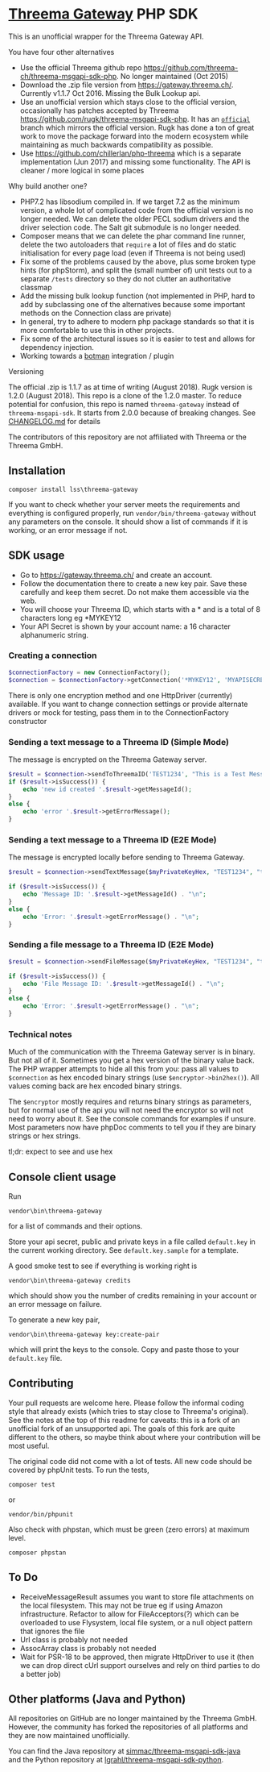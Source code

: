 # [Threema Gateway](https://gateway.threema.ch/) PHP SDK

This is an unofficial wrapper for the Threema Gateway API.

You have four other alternatives

* Use the official Threema github repo https://github.com/threema-ch/threema-msgapi-sdk-php. No longer maintained (Oct 2015)
* Download the .zip file version from https://gateway.threema.ch/. Currently v1.1.7 Oct 2016. Missing the Bulk Lookup api.
* Use an unofficial version which stays close to the official version, occasionally has patches accepted by Threema https://github.com/rugk/threema-msgapi-sdk-php. It has an [`official`](https://github.com/rugk/threema-msgapi-sdk-php/tree/official) branch which mirrors the official version. Rugk has done a ton of great work to move the package forward into the modern ecosystem while maintaining as much backwards compatibility as possible.
* Use https://github.com/chillerlan/php-threema which is a separate implementation (Jun 2017) and missing some functionality. The API is cleaner / more logical in some places  

Why build another one?

* PHP7.2 has libsodium compiled in. If we target 7.2 as the minimum version, a whole lot of complicated code from the official version is no longer needed. We can delete the older PECL sodium drivers and the driver selection code. The Salt git submodule is no longer needed.
* Composer means that we can delete the phar command line runner, delete the two autoloaders that `require` a lot of files and do static initialisation for every page load (even if Threema is not being used) 
* Fix some of the problems caused by the above, plus some broken type hints (for phpStorm), and split the (small number of) unit tests out to a separate `/tests` directory so they do not clutter an authoritative classmap
* Add the missing bulk lookup function (not implemented in PHP, hard to add by subclassing one of the alternatives because some important methods on the Connection class are private)
* In general, try to adhere to modern php package standards so that it is more comfortable to use this in other projects. 
* Fix some of the architectural issues so it is easier to test and allows for dependency injection. 
* Working towards a [botman](https://github.com/botman/botman) integration / plugin 

Versioning

The official .zip is 1.1.7 as at time of writing (August 2018). Rugk version is 1.2.0 (August 2018). This repo is a clone of the 1.2.0 master. To reduce potential for confusion, this repo is named `threema-gateway` instead of `threema-msgapi-sdk`. It starts from 2.0.0 because of breaking changes. See [CHANGELOG.md](CHANGELOG.md) for details 

The contributors of this repository are not affiliated with Threema or the Threema GmbH.

## Installation

```
composer install lss\threema-gateway
```

If you want to check whether your server meets the requirements and everything is configured properly, run `vendor/bin/threema-gateway` without any parameters on the console. It should show a list of commands if it is working, or an error message if not. 

## SDK usage

* Go to https://gateway.threema.ch/ and create an account.
* Follow the documentation there to create a new key pair. Save these carefully and keep them secret. Do not make them accessible via the web.
* You will choose your Threema ID, which starts with a * and is a total of 8 characters long eg *MYKEY12
* Your API Secret is shown by your account name: a 16 character alphanumeric string.

### Creating a connection

```php
$connectionFactory = new ConnectionFactory();
$connection = $connectionFactory->getConnection('*MYKEY12', 'MYAPISECRET');
```

There is only one encryption method and one HttpDriver (currently) available. If you want to change connection settings 
or provide alternate drivers or mock for testing, pass them in to the ConnectionFactory constructor

### Sending a text message to a Threema ID (Simple Mode)

The message is encrypted on the Threema Gateway server.

```php
$result = $connection->sendToThreemaID('TEST1234', "This is a Test Message");
if ($result->isSuccess()) {
    echo 'new id created '.$result->getMessageId();
}
else {
    echo 'error '.$result->getErrorMessage();
}
```

### Sending a text message to a Threema ID (E2E Mode)

The message is encrypted locally before sending to Threema Gateway. 

```php
$result = $connection->sendTextMessage($myPrivateKeyHex, "TEST1234", "thePublicKeyAsHex", "This is an end-to-end encrypted message");

if ($result->isSuccess()) {
    echo 'Message ID: '.$result->getMessageId() . "\n";
}
else {
    echo 'Error: '.$result->getErrorMessage() . "\n";
}
```

### Sending a file message to a Threema ID (E2E Mode)

```php
$result = $connection->sendFileMessage($myPrivateKeyHex, "TEST1234", "thePublicKeyAsHex", "/path/to/my/file.pdf");

if ($result->isSuccess()) {
    echo 'File Message ID: '.$result->getMessageId() . "\n";
}
else {
    echo 'Error: '.$result->getErrorMessage() . "\n";
}
```

### Technical notes

Much of the communication with the Threema Gateway server is in binary. But not all of it. Sometimes you get a hex version of the binary value back.
The PHP wrapper attempts to hide all this from you: pass all values to `$connection` as hex encoded binary strings (use `$encryptor->bin2hex()`).
All values coming back are hex encoded binary strings.

The `$encryptor` mostly requires and returns binary strings as parameters, but for normal use of the api you will not need the 
encryptor so will not need to worry about it. See the console commands for examples if unsure. Most parameters now have
phpDoc comments to tell you if they are binary strings or hex strings.

tl;dr: expect to see and use hex

## Console client usage

Run 
```
vendor\bin\threema-gateway
``` 
for a list of commands and their options. 

Store your api secret, public and private keys in a file called `default.key` in the current working directory. See
`default.key.sample` for a template.

A good smoke test to see if everything is working right is 
```
vendor\bin\threema-gateway credits
```
which should show you the number of credits remaining in your account or an error message on failure.

To generate a new key pair,
```
vendor\bin\threema-gateway key:create-pair
```
which will print the keys to the console. Copy and paste those to your `default.key` file.

## Contributing

Your pull requests are welcome here. Please follow the informal coding style that already exists (which tries to stay close to Threema's original). 
See the notes at the top of this readme for caveats: this is a fork of an unofficial fork of an unsupported api. The goals of this fork are quite different to the others, so maybe think about where your contribution will be most useful.

The original code did not come with a lot of tests. All new code should be covered by phpUnit tests. To run the tests,
```
composer test
``` 
or
```
vendor/bin/phpunit
```

Also check with phpstan, which must be green (zero errors) at maximum level.
```
composer phpstan
```

## To Do

* ReceiveMessageResult assumes you want to store file attachments on the local filesystem. This may not be true eg if using Amazon infrastructure. Refactor to allow for FileAcceptors(?) which can be overloaded to use Flysystem, local file system, or a null object pattern that ignores the file
* Url class is probably not needed
* AssocArray class is probably not needed 
* Wait for PSR-18 to be approved, then migrate HttpDriver to use it (then we can drop direct cUrl support ourselves and rely on third parties to do a better job)

## Other platforms (Java and Python)

All repositories on GitHub are no longer maintained by the Threema GmbH. However, the community has forked the repositories of all platforms and they are now maintained unofficially.

You can find the Java repository at [simmac/threema-msgapi-sdk-java](https://github.com/simmac/threema-msgapi-sdk-java)  
and the Python repository at [lgrahl/threema-msgapi-sdk-python](https://github.com/lgrahl/threema-msgapi-sdk-python).
